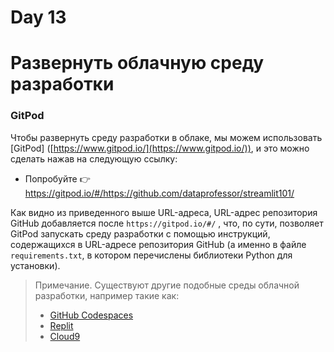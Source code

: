 # Day 13

# **Развернуть облачную среду разработки**

### **GitPod**

Чтобы развернуть среду разработки в облаке, мы можем использовать [GitPod] ([https://www.gitpod.io/](https://www.gitpod.io/)), и это можно сделать нажав на следующую ссылку:

- Попробуйте 👉 https://gitpod.io/#/https://github.com/dataprofessor/streamlit101/

Как видно из приведенного выше URL-адреса, URL-адрес репозитория GitHub добавляется после `https://gitpod.io/#/` , что, по сути, позволяет GitPod запускать среду разработки с помощью инструкций, содержащихся в URL-адресе репозитория GitHub (а именно в файле `requirements.txt`, в котором перечислены библиотеки Python для установки).

> Примечание. Существуют другие подобные среды облачной разработки, например такие как:
> 
> - [GitHub Codespaces](https://docs.github.com/en/codespaces/setting-up-your-project-for-codespaces/setting-up-your-python-project-for-codespaces)
> - [Replit](https://replit.com/)
> - [Cloud9](https://aws.amazon.com/cloud9/)
